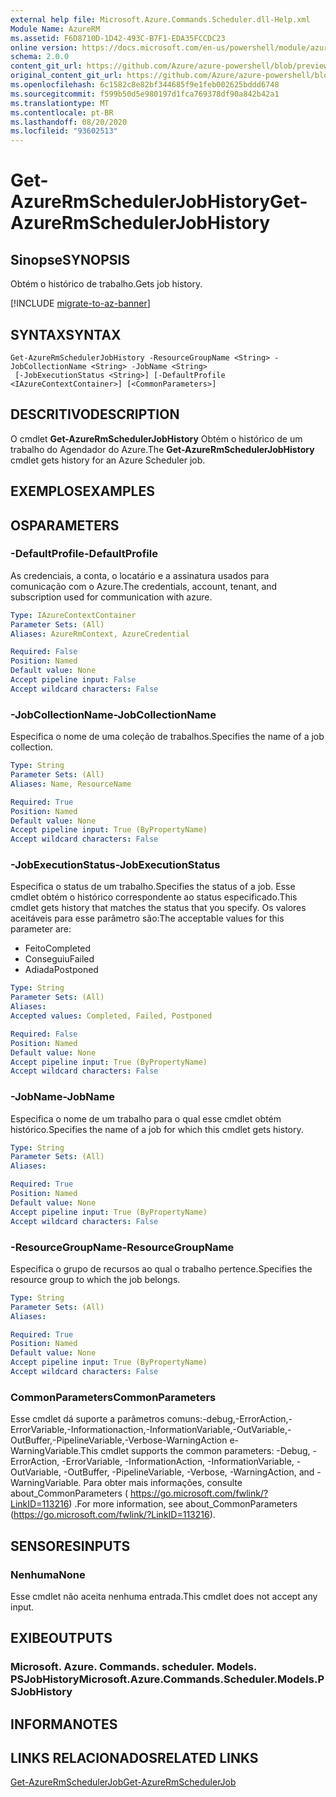 ```yaml
---
external help file: Microsoft.Azure.Commands.Scheduler.dll-Help.xml
Module Name: AzureRM
ms.assetid: F6D8710D-1D42-493C-B7F1-EDA35FCCDC23
online version: https://docs.microsoft.com/en-us/powershell/module/azurerm.scheduler/get-azurermschedulerjobhistory
schema: 2.0.0
content_git_url: https://github.com/Azure/azure-powershell/blob/preview/src/ResourceManager/Scheduler/Commands.Scheduler/help/Get-AzureRmSchedulerJobHistory.md
original_content_git_url: https://github.com/Azure/azure-powershell/blob/preview/src/ResourceManager/Scheduler/Commands.Scheduler/help/Get-AzureRmSchedulerJobHistory.md
ms.openlocfilehash: 6c1582c8e82bf344685f9e1feb002625bddd6748
ms.sourcegitcommit: f599b50d5e980197d1fca769378df90a842b42a1
ms.translationtype: MT
ms.contentlocale: pt-BR
ms.lasthandoff: 08/20/2020
ms.locfileid: "93602513"
---
```

# <span data-ttu-id="a4123-101">Get-AzureRmSchedulerJobHistory</span><span class="sxs-lookup"><span data-stu-id="a4123-101">Get-AzureRmSchedulerJobHistory</span></span>

## <span data-ttu-id="a4123-102">Sinopse</span><span class="sxs-lookup"><span data-stu-id="a4123-102">SYNOPSIS</span></span>
<span data-ttu-id="a4123-103">Obtém o histórico de trabalho.</span><span class="sxs-lookup"><span data-stu-id="a4123-103">Gets job history.</span></span>

[!INCLUDE [migrate-to-az-banner](../../includes/migrate-to-az-banner.md)]

## <span data-ttu-id="a4123-104">SYNTAX</span><span class="sxs-lookup"><span data-stu-id="a4123-104">SYNTAX</span></span>

```
Get-AzureRmSchedulerJobHistory -ResourceGroupName <String> -JobCollectionName <String> -JobName <String>
 [-JobExecutionStatus <String>] [-DefaultProfile <IAzureContextContainer>] [<CommonParameters>]
```

## <span data-ttu-id="a4123-105">DESCRITIVO</span><span class="sxs-lookup"><span data-stu-id="a4123-105">DESCRIPTION</span></span>
<span data-ttu-id="a4123-106">O cmdlet **Get-AzureRmSchedulerJobHistory** Obtém o histórico de um trabalho do Agendador do Azure.</span><span class="sxs-lookup"><span data-stu-id="a4123-106">The **Get-AzureRmSchedulerJobHistory** cmdlet gets history for an Azure Scheduler job.</span></span>

## <span data-ttu-id="a4123-107">EXEMPLOS</span><span class="sxs-lookup"><span data-stu-id="a4123-107">EXAMPLES</span></span>

## <span data-ttu-id="a4123-108">OS</span><span class="sxs-lookup"><span data-stu-id="a4123-108">PARAMETERS</span></span>

### <span data-ttu-id="a4123-109">-DefaultProfile</span><span class="sxs-lookup"><span data-stu-id="a4123-109">-DefaultProfile</span></span>
<span data-ttu-id="a4123-110">As credenciais, a conta, o locatário e a assinatura usados para comunicação com o Azure.</span><span class="sxs-lookup"><span data-stu-id="a4123-110">The credentials, account, tenant, and subscription used for communication with azure.</span></span>

```yaml
Type: IAzureContextContainer
Parameter Sets: (All)
Aliases: AzureRmContext, AzureCredential

Required: False
Position: Named
Default value: None
Accept pipeline input: False
Accept wildcard characters: False
```

### <span data-ttu-id="a4123-111">-JobCollectionName</span><span class="sxs-lookup"><span data-stu-id="a4123-111">-JobCollectionName</span></span>
<span data-ttu-id="a4123-112">Especifica o nome de uma coleção de trabalhos.</span><span class="sxs-lookup"><span data-stu-id="a4123-112">Specifies the name of a job collection.</span></span>

```yaml
Type: String
Parameter Sets: (All)
Aliases: Name, ResourceName

Required: True
Position: Named
Default value: None
Accept pipeline input: True (ByPropertyName)
Accept wildcard characters: False
```

### <span data-ttu-id="a4123-113">-JobExecutionStatus</span><span class="sxs-lookup"><span data-stu-id="a4123-113">-JobExecutionStatus</span></span>
<span data-ttu-id="a4123-114">Especifica o status de um trabalho.</span><span class="sxs-lookup"><span data-stu-id="a4123-114">Specifies the status of a job.</span></span>
<span data-ttu-id="a4123-115">Esse cmdlet obtém o histórico correspondente ao status especificado.</span><span class="sxs-lookup"><span data-stu-id="a4123-115">This cmdlet gets history that matches the status that you specify.</span></span>
<span data-ttu-id="a4123-116">Os valores aceitáveis para esse parâmetro são:</span><span class="sxs-lookup"><span data-stu-id="a4123-116">The acceptable values for this parameter are:</span></span>

- <span data-ttu-id="a4123-117">Feito</span><span class="sxs-lookup"><span data-stu-id="a4123-117">Completed</span></span> 
- <span data-ttu-id="a4123-118">Conseguiu</span><span class="sxs-lookup"><span data-stu-id="a4123-118">Failed</span></span> 
- <span data-ttu-id="a4123-119">Adiada</span><span class="sxs-lookup"><span data-stu-id="a4123-119">Postponed</span></span>

```yaml
Type: String
Parameter Sets: (All)
Aliases: 
Accepted values: Completed, Failed, Postponed

Required: False
Position: Named
Default value: None
Accept pipeline input: True (ByPropertyName)
Accept wildcard characters: False
```

### <span data-ttu-id="a4123-120">-JobName</span><span class="sxs-lookup"><span data-stu-id="a4123-120">-JobName</span></span>
<span data-ttu-id="a4123-121">Especifica o nome de um trabalho para o qual esse cmdlet obtém histórico.</span><span class="sxs-lookup"><span data-stu-id="a4123-121">Specifies the name of a job for which this cmdlet gets history.</span></span>

```yaml
Type: String
Parameter Sets: (All)
Aliases: 

Required: True
Position: Named
Default value: None
Accept pipeline input: True (ByPropertyName)
Accept wildcard characters: False
```

### <span data-ttu-id="a4123-122">-ResourceGroupName</span><span class="sxs-lookup"><span data-stu-id="a4123-122">-ResourceGroupName</span></span>
<span data-ttu-id="a4123-123">Especifica o grupo de recursos ao qual o trabalho pertence.</span><span class="sxs-lookup"><span data-stu-id="a4123-123">Specifies the resource group to which the job belongs.</span></span>

```yaml
Type: String
Parameter Sets: (All)
Aliases: 

Required: True
Position: Named
Default value: None
Accept pipeline input: True (ByPropertyName)
Accept wildcard characters: False
```

### <span data-ttu-id="a4123-124">CommonParameters</span><span class="sxs-lookup"><span data-stu-id="a4123-124">CommonParameters</span></span>
<span data-ttu-id="a4123-125">Esse cmdlet dá suporte a parâmetros comuns:-debug,-ErrorAction,-ErrorVariable,-Informationaction,-InformationVariable,-OutVariable,-OutBuffer,-PipelineVariable,-Verbose-WarningAction e-WarningVariable.</span><span class="sxs-lookup"><span data-stu-id="a4123-125">This cmdlet supports the common parameters: -Debug, -ErrorAction, -ErrorVariable, -InformationAction, -InformationVariable, -OutVariable, -OutBuffer, -PipelineVariable, -Verbose, -WarningAction, and -WarningVariable.</span></span> <span data-ttu-id="a4123-126">Para obter mais informações, consulte about_CommonParameters ( https://go.microsoft.com/fwlink/?LinkID=113216) .</span><span class="sxs-lookup"><span data-stu-id="a4123-126">For more information, see about_CommonParameters (https://go.microsoft.com/fwlink/?LinkID=113216).</span></span>

## <span data-ttu-id="a4123-127">SENSORES</span><span class="sxs-lookup"><span data-stu-id="a4123-127">INPUTS</span></span>

### <span data-ttu-id="a4123-128">Nenhuma</span><span class="sxs-lookup"><span data-stu-id="a4123-128">None</span></span>
<span data-ttu-id="a4123-129">Esse cmdlet não aceita nenhuma entrada.</span><span class="sxs-lookup"><span data-stu-id="a4123-129">This cmdlet does not accept any input.</span></span>

## <span data-ttu-id="a4123-130">EXIBE</span><span class="sxs-lookup"><span data-stu-id="a4123-130">OUTPUTS</span></span>

### <span data-ttu-id="a4123-131">Microsoft. Azure. Commands. scheduler. Models. PSJobHistory</span><span class="sxs-lookup"><span data-stu-id="a4123-131">Microsoft.Azure.Commands.Scheduler.Models.PSJobHistory</span></span>

## <span data-ttu-id="a4123-132">INFORMA</span><span class="sxs-lookup"><span data-stu-id="a4123-132">NOTES</span></span>

## <span data-ttu-id="a4123-133">LINKS RELACIONADOS</span><span class="sxs-lookup"><span data-stu-id="a4123-133">RELATED LINKS</span></span>

[<span data-ttu-id="a4123-134">Get-AzureRmSchedulerJob</span><span class="sxs-lookup"><span data-stu-id="a4123-134">Get-AzureRmSchedulerJob</span></span>](./Get-AzureRmSchedulerJob.md)


